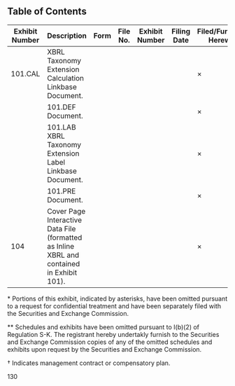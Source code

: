 ## Table of Contents

| Exhibit<br>Number | Description                                                                                  | Form | File No. | Exhibit<br>Number | Filing Date | Filed/Furnished<br>Herewith |
|-------------------|----------------------------------------------------------------------------------------------|------|----------|-------------------|-------------|-----------------------------|
| 101.CAL           | XBRL Taxonomy Extension Calculation Linkbase<br>Document.                                    |      |          |                   |             | ×                           |
|                   | 101.DEF<br>Document.                                                                         |      |          |                   |             | ×                           |
|                   | 101.LAB           XBRL Taxonomy Extension Label Linkbase<br>Document.                        |      |          |                   |             | ×                           |
|                   | 101.PRE<br>Document.                                                                         |      |          |                   |             | ×                           |
| 104               | Cover Page Interactive Data File (formatted as Inline<br>XBRL and contained in Exhibit 101). |      |          |                   |             | ×                           |

\* Portions of this exhibit, indicated by asterisks, have been omitted pursuant to a request for confidential treatment and have been separately filed with the Securities and Exchange Commission.

\*\* Schedules and exhibits have been omitted pursuant to I(b)(2) of Regulation S-K. The registrant hereby undertakly furnish to the Securities and Exchange Commission copies of any of the omitted schedules and exhibits upon request by the Securities and Exchange Commission.

† Indicates management contract or compensatory plan.

130